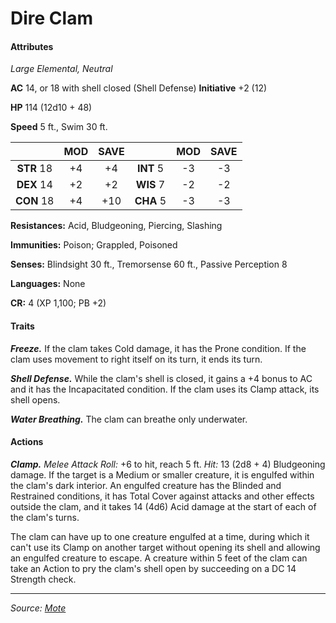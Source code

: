 # Dire Clam

#### Attributes

_Large Elemental, Neutral_

**AC** 14, or 18 with shell closed (Shell Defense) **Initiative** +2 (12)

**HP** 114 (12d10 + 48)

**Speed** 5 ft., Swim 30 ft.

|            | MOD | SAVE |            | MOD | SAVE |
|:----------:|:---:|:----:|:----------:|:---:|:----:|
| **STR** 18 | +4  | +4   | **INT** 5  | -3  | -3   |
| **DEX** 14 | +2  | +2   | **WIS** 7  | -2  | -2   |
| **CON** 18 | +4  | +10  | **CHA** 5  | -3  | -3   |

**Resistances:** Acid, Bludgeoning, Piercing, Slashing

**Immunities:** Poison; Grappled, Poisoned

**Senses:** Blindsight 30 ft., Tremorsense 60 ft., Passive Perception 8

**Languages:** None

**CR:** 4 (XP 1,100; PB +2)

#### Traits

_**Freeze.**_ If the clam takes Cold damage, it has the Prone condition. If the clam uses movement to right itself on its turn, it ends its turn.

_**Shell Defense.**_ While the clam's shell is closed, it gains a +4 bonus to AC and it has the Incapacitated condition. If the clam uses its Clamp attack, its shell opens.

_**Water Breathing.**_ The clam can breathe only underwater.

#### Actions

_**Clamp.** Melee Attack Roll:_ +6 to hit, reach 5 ft. _Hit:_ 13 (2d8 + 4) Bludgeoning damage. If the target is a Medium or smaller creature, it is engulfed within the clam's dark interior. An engulfed creature has the Blinded and Restrained conditions, it has Total Cover against attacks and other effects outside the clam, and it takes 14 (4d6) Acid damage at the start of each of the clam's turns.

The clam can have up to one creature engulfed at a time, during which it can't use its Clamp on another target without opening its shell and allowing an engulfed creature to escape. A creature within 5 feet of the clam can take an Action to pry the clam's shell open by succeeding on a DC 14 Strength check.

---

_Source: [Mote](https://github.com/mpanighetti/dnd5e-mote)_
